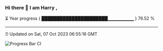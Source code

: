### Hi there 👋 I am Harry , 

⏳ Year progress { ██████████████████████▁▁▁▁▁▁▁▁ } 76.52 %

---

⏰ Updated on Sat, 07 Oct 2023 06:55:16 GMT

![Progress Bar CI](https://github.com/duykhang68/duykhang68/workflows/Progress%20Bar%20CI/badge.svg)
